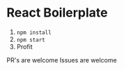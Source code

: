 # React Boilerplate

1. `npm install`
2. `npm start`
3. Profit

PR's are welcome
Issues are welcome

